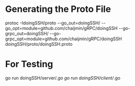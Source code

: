 # Generating the Proto File
protoc -IdoingSSH/proto --go_out=doingSSH/ --go_opt=module=github.com/chaijmin/gRPC/doingSSH --go-grpc_out=doingSSH/ --go-grpc_opt=module=github.com/chaijmin/gRPC/doingSSH doingSSH/proto/doingSSH.proto

# For Testing 
go run doingSSH/server/*.go
go run doingSSH/client/*.go
